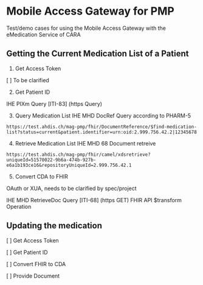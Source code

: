 # Mobile Access Gateway for PMP

Test/demo cases for using the Mobile Access Gateway with the eMedication Service of CARA

## Getting the Current Medication List of a Patient


1. Get Access Token

[ ] To be clarified

2. Get Patient ID

IHE PIXm Query [ITI-83] (https Query)

3. Query Medication List
IHE MHD DocRef Query according to PHARM-5
```
https://test.ahdis.ch/mag-pmp/fhir/DocumentReference/$find-medication-list?status=current&patient.identifier=urn:oid:2.999.756.42.2|12345678
```

4. Retrieve Medication List
IHE MHD 68 Document retreive
```
https://test.ahdis.ch/mag-pmp/fhir/camel/xdsretrieve?uniqueId=51570022-9b6a-474b-927b-e6a1b193ce16&repositoryUniqueId=2.999.756.42.1
```

5. Convert CDA to FHIR


OAuth or XUA, needs to be clarified by spec/project


IHE MHD RetrieveDoc Query [ITI-68] (https GET)
FHIR API $transform Operation


## Updating the medication

[ ] Get Access Token

[ ] Get Patient ID

[ ] Convert FHIR to CDA

[ ] Provide Document




